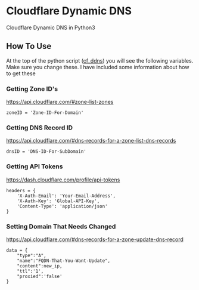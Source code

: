 # Cloudflare Dynamic DNS
Cloudflare Dynamic DNS in Python3

## How To Use 

At the top of the python script ([cf_ddns](https://github.com/mwoolweaver/Cloudflare_Dynamic_DNS/blob/master/cf_ddns.py)) you will see the following variables. Make sure you change these. I have included some information about how to get these

### Getting Zone ID's 

https://api.cloudflare.com/#zone-list-zones

```
zoneID = 'Zone-ID-For-Domain'
```

### Getting DNS Record ID 

https://api.cloudflare.com/#dns-records-for-a-zone-list-dns-records

```
dnsID = 'DNS-ID-For-SubDomain'
```

### Getting API Tokens

https://dash.cloudflare.com/profile/api-tokens

```
headers = {
    'X-Auth-Email': 'Your-Email-Address',
    'X-Auth-Key': 'Global-API-Key',
    'Content-Type': 'application/json'
}
```

### Setting Domain That Needs Changed
https://api.cloudflare.com/#dns-records-for-a-zone-update-dns-record

```
data = {
    "type":"A",
    "name":"FQDN-That-You-Want-Update",
    "content":new_ip,
    "ttl":'1',
    "proxied":'false'
}
```
